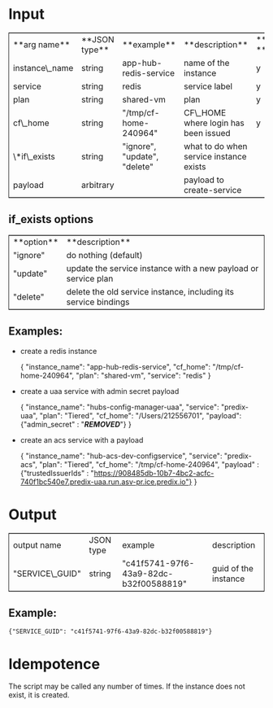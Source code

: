 # Input

<table border="2" cellspacing="0" cellpadding="6" rules="groups" frame="hsides">


<colgroup>
<col  class="left" />

<col  class="left" />

<col  class="left" />

<col  class="left" />

<col  class="left" />
</colgroup>
<tbody>
<tr>
<td class="left">**arg name**</td>
<td class="left">**JSON type**</td>
<td class="left">**example**</td>
<td class="left">**description**</td>
<td class="left">**required?**</td>
</tr>


<tr>
<td class="left">instance\_name</td>
<td class="left">string</td>
<td class="left">app-hub-redis-service</td>
<td class="left">name of the instance</td>
<td class="left">y</td>
</tr>


<tr>
<td class="left">service</td>
<td class="left">string</td>
<td class="left">redis</td>
<td class="left">service label</td>
<td class="left">y</td>
</tr>


<tr>
<td class="left">plan</td>
<td class="left">string</td>
<td class="left">shared-vm</td>
<td class="left">plan</td>
<td class="left">y</td>
</tr>


<tr>
<td class="left">cf\_home</td>
<td class="left">string</td>
<td class="left">"/tmp/cf-home-240964"</td>
<td class="left">CF\_HOME where login has been issued</td>
<td class="left">y</td>
</tr>


<tr>
<td class="left">\*if\_exists</td>
<td class="left">string</td>
<td class="left">"ignore", "update", "delete"</td>
<td class="left">what to do when service instance exists</td>
<td class="left">&#xa0;</td>
</tr>


<tr>
<td class="left">payload</td>
<td class="left">arbitrary</td>
<td class="left">&#xa0;</td>
<td class="left">payload to create-service</td>
<td class="left">&#xa0;</td>
</tr>
</tbody>
</table>

## if\_exists options

<table border="2" cellspacing="0" cellpadding="6" rules="groups" frame="hsides">


<colgroup>
<col  class="left" />

<col  class="left" />
</colgroup>
<tbody>
<tr>
<td class="left">**option**</td>
<td class="left">**description**</td>
</tr>


<tr>
<td class="left">"ignore"</td>
<td class="left">do nothing (default)</td>
</tr>


<tr>
<td class="left">"update"</td>
<td class="left">update the service instance with a new payload or service plan</td>
</tr>


<tr>
<td class="left">"delete"</td>
<td class="left">delete the old service instance, including its service bindings</td>
</tr>
</tbody>
</table>

## Examples:

-   create a redis instance

    {
      "instance_name": "app-hub-redis-service",
      "cf_home": "/tmp/cf-home-240964",
      "plan": "shared-vm",
      "service": "redis"
    }

-   create a uaa service with admin secret payload

    {
     "instance_name": "hubs-config-manager-uaa",
     "service": "predix-uaa",
     "plan": "Tiered",
     "cf_home": "/Users/212556701",
     "payload": {"admin_secret" : "***REMOVED***"}
    }

-   create an acs service with a payload

    {
     "instance_name": "hub-acs-dev-configservice",
     "service": "predix-acs",
     "plan": "Tiered",
     "cf_home": "/tmp/cf-home-240964",
     "payload" : {"trustedIssuerIds" : "https://908485db-10b7-4bc2-acfc-740f1bc540e7.predix-uaa.run.asv-pr.ice.predix.io"}
    }

# Output

<table border="2" cellspacing="0" cellpadding="6" rules="groups" frame="hsides">


<colgroup>
<col  class="left" />

<col  class="left" />

<col  class="left" />

<col  class="left" />
</colgroup>
<tbody>
<tr>
<td class="left">output name</td>
<td class="left">JSON type</td>
<td class="left">example</td>
<td class="left">description</td>
</tr>


<tr>
<td class="left">"SERVICE\_GUID"</td>
<td class="left">string</td>
<td class="left">"c41f5741-97f6-43a9-82dc-b32f00588819"</td>
<td class="left">guid of the instance</td>
</tr>
</tbody>
</table>

## Example:

    {"SERVICE_GUID": "c41f5741-97f6-43a9-82dc-b32f00588819"}

# Idempotence

The script may be called any number of times. If the instance does not exist, it is created.